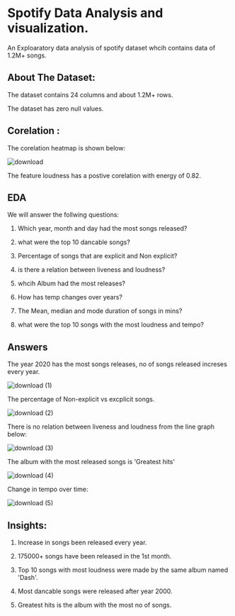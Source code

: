 
# Spotify Data Analysis and visualization.

An Exploaratory data analysis of spotify dataset
whcih contains data of 1.2M+ songs.

## About The Dataset:

The dataset contains 24 columns and about 1.2M+ rows.

The dataset has zero null values.


## Corelation :
 The corelation heatmap is shown below:

 ![download](https://user-images.githubusercontent.com/95433685/169657433-e2510f34-423d-452b-89ea-7fd651fc6720.png)


The feature loudness has a postive corelation with energy of 0.82.
## EDA

We will answer the follwing questions:

1. Which year, month and day had the most songs released?

2. what were the top 10 dancable songs? 

3. Percentage of songs that are explicit and Non explicit?

4. is there a relation between liveness and loudness?

5. whcih Album had the most releases? 

6. How has temp changes over years?

7. The Mean, median and mode duration of songs in mins?

8. what were the top 10 songs with the most loudness and tempo?
## Answers

The year 2020 has the most songs releases, no of songs released increses every year.

![download (1)](https://user-images.githubusercontent.com/95433685/169657621-8bc3c111-046d-437d-9f34-89852ba6993b.png)

The percentage of Non-explicit vs excplicit songs.

![download (2)](https://user-images.githubusercontent.com/95433685/169657695-f6f3200a-3807-438e-b36b-f89ce519ddca.png)

There is no relation between liveness and loudness from the line graph below:

![download (3)](https://user-images.githubusercontent.com/95433685/169657727-e0cdccb8-f509-4868-b286-d35727b6250a.png)

The album with the most released songs is 'Greatest hits'

![download (4)](https://user-images.githubusercontent.com/95433685/169657735-4ba66971-8801-414a-a735-be71e69e8870.png)

Change in tempo over time:

![download (5)](https://user-images.githubusercontent.com/95433685/169657747-a0d2ebe8-1b45-4920-a2da-2fda9ef71e8e.png)

## Insights:

1. Increase in songs been released every year.

2. 175000+ songs have been released  in the 1st month.

3. Top 10 songs with most loudness were made by the same album named 'Dash'.

4. Most dancable songs were released after year 2000.

5. Greatest hits is the album with the most no of songs.